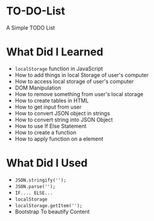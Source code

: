 # TO-DO-List
A Simple TODO List 

# What Did I Learned
<ul>
  <li><code>localStorage</code> function in JavaScript</li>
  <li>How to add things in local Storage of user's computer</li>
  <li>How to access local storage of user's computer</li>
  <li>DOM Manipulation</li>
  <li>How to remove something from user's local storage</li>
  <li>How to create tables in HTML</li>
  <li>How to get input from user</li>
  <li>How to convert JSON object in strings</li>
  <li>How to convert string into JSON Object</li>
  <li>How to use If Else Statement</li>
  <li>How to create a function</li>
  <li>How to apply function on a element</li>
 </ul>
 
# What Did I Used
<ul>
  <li><code>JSON.stringify('');</code></li>
  <li><code>JSON.parse('');</code></li>
  <li><code>IF.... ELSE...</code></li>
  <li><code>localStorage</code></li>
  <li><code>localStorage.getItem('');</code></li>
  <li>Bootstrap To beautify Content</li>
</ul>
